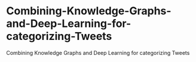 # Combining-Knowledge-Graphs-and-Deep-Learning-for-categorizing-Tweets
Combining Knowledge Graphs and Deep Learning for categorizing Tweets
